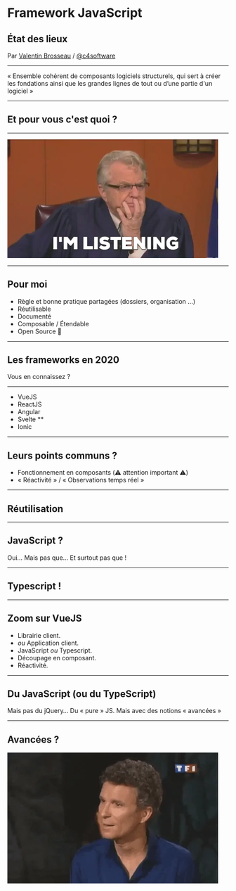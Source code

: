 # Framework JavaScript

## État des lieux

Par [Valentin Brosseau](https://github.com/c4software) / [@c4software](http://twitter.com/c4software)

---

« Ensemble cohérent de composants logiciels structurels, qui sert à créer les fondations ainsi que les grandes lignes de tout ou d’une partie d'un logiciel »

---

## Et pour vous c'est quoi ?

---

![Listen](./listen.webp)

---

## Pour moi

- Règle et bonne pratique partagées (dossiers, organisation …) 
- Réutilisable 
- Documenté 
- Composable / Étendable 
- Open Source 🤔 

---

## Les frameworks en 2020

Vous en connaissez ?

---

- VueJS
- ReactJS
- Angular
- Svelte \*\*
- Ionic

---

## Leurs points communs ?

- Fonctionnement en composants (⚠️ attention important ⚠️)
- « Réactivité » / « Observations temps réel »

---

## Réutilisation

---

## JavaScript ?

Oui… Mais pas que… Et surtout pas que !

---

## Typescript !

---

## Zoom sur VueJS

- Librairie client.
- _ou_ Application client.
- JavaScript _ou_ Typescript.
- Découpage en composant.
- Réactivité.

---

## Du JavaScript (ou du TypeScript)

Mais pas du jQuery…
Du « pure » JS. Mais avec des notions « avancées »

---

## Avancées ?

![Ha](./ha.webp)
